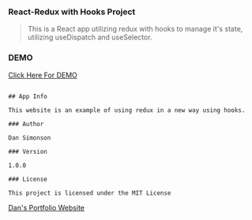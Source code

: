 ### React-Redux with Hooks Project

> This is a React app utilizing redux with hooks to manage it's state, utilizing useDispatch and useSelector.

### DEMO

[Click Here For DEMO ](https://brave-galileo-008804.netlify.app/)

```

## App Info

This website is an example of using redux in a new way using hooks.

### Author

Dan Simonson

### Version

1.0.0

### License

This project is licensed under the MIT License

```

[Dan's Portfolio Website](https://mariposaweb.net)
